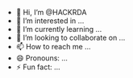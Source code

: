 - 👋 Hi, I’m @HACKRDA
- 👀 I’m interested in ...
- 🌱 I’m currently learning ...
- 💞️ I’m looking to collaborate on ...
- 📫 How to reach me ...
- 😄 Pronouns: ...
- ⚡ Fun fact: ...

<!---
HACKRDA/HACKRDA is a ✨ special ✨ repository because its `README.md` (this file) appears on your GitHub profile.
You can click the Preview link to take a look at your changes.
*ooooooooof ^*BREITOR 

